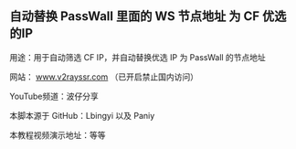 ## 自动替换 PassWall 里面的 WS 节点地址 为 CF 优选的IP


用途：用于自动筛选 CF IP，并自动替换优选 IP 为 PassWall 的节点地址

网站： www.v2rayssr.com （已开启禁止国内访问）

YouTube频道：波仔分享

本脚本源于 GitHub：Lbingyi 以及 Paniy

本教程视频演示地址：等等
